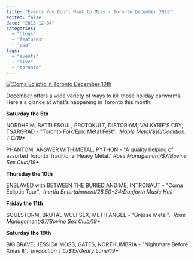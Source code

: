 ```yaml
---
title: "Events You Don't Want to Miss - Toronto December 2015"
edited: false
date: "2015-12-04"
categories:
  - "blogs"
  - "features"
  - "psa"
tags:
  - "events"
  - "live"
  - "toronto"
---
```


[![Coma Ecliptic in Toronto December 10th](https://hellbound.ca/wp-content/uploads/2015/12/ce_sized-1024x379.jpg)](https://hellbound.ca/wp-content/uploads/2015/12/ce_sized-e1449171440708.jpg)

December offers a wide variety of ways to kill those holiday earworms.  Here's a glance at what's happening in Toronto this month.

**Saturday the 5th**

NORDHEIM, BATTLESOUL, PROTOKULT, DISTORIAM, VALKYRIE'S CRY, TSARGRAD - "Toronto Folk/Epic Metal Fest".  _Maple Metal/$10/Coalition: T.O/19+_

PHANTOM, ANSWER WITH METAL, PYTHON - "A quality helping of assorted Toronto Traditional Heavy Metal." _Rose Management/$7/Bovine Sex Club/19+_

**Thursday the 10th**

ENSLAVED with BETWEEN THE BURIED AND ME, INTRONAUT - "Coma Ecliptic Tour".  _Inertia Entertainment/$28.50-$34/Danforth Music Hall_

**Friday the 11th**

SOULSTORM, BRUTAL WULFSEX, METH ANGEL - "Grease Metal".  _Rose Management/$7/Bovine Sex Club/19+_

**Saturday the 19th**

BIG BRAVE, JESSICA MOSS, GATES, NORTHUMBRIA - "Nightmare Before Xmas II".  _Invocation T.O/$15/Geary Lane/19+_
